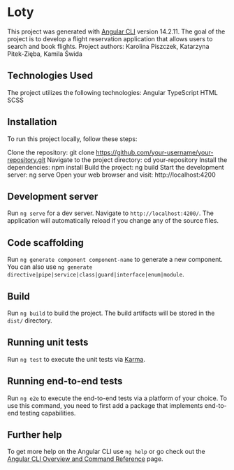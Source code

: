 # Loty

This project was generated with [Angular CLI](https://github.com/angular/angular-cli) version 14.2.11.
The goal of the project is to develop a flight reservation application that allows users to search and book flights.
Project authors: Karolina Piszczek, Katarzyna Pitek-Zięba, Kamila Świda

## Technologies Used

The project utilizes the following technologies:
Angular
TypeScript
HTML
SCSS

## Installation

To run this project locally, follow these steps:

Clone the repository: git clone https://github.com/your-username/your-repository.git
Navigate to the project directory: cd your-repository
Install the dependencies: npm install
Build the project: ng build
Start the development server: ng serve
Open your web browser and visit: http://localhost:4200

## Development server

Run `ng serve` for a dev server. Navigate to `http://localhost:4200/`. The application will automatically reload if you change any of the source files.

## Code scaffolding

Run `ng generate component component-name` to generate a new component. You can also use `ng generate directive|pipe|service|class|guard|interface|enum|module`.

## Build

Run `ng build` to build the project. The build artifacts will be stored in the `dist/` directory.

## Running unit tests

Run `ng test` to execute the unit tests via [Karma](https://karma-runner.github.io).

## Running end-to-end tests

Run `ng e2e` to execute the end-to-end tests via a platform of your choice. To use this command, you need to first add a package that implements end-to-end testing capabilities.

## Further help

To get more help on the Angular CLI use `ng help` or go check out the [Angular CLI Overview and Command Reference](https://angular.io/cli) page.
